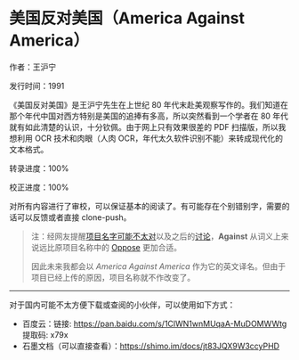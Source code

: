# 美国反对美国（America Against America）

作者：王沪宁

发行时间：1991

《美国反对美国》是王沪宁先生在上世纪 80 年代末赴美观察写作的。我们知道在那个年代中国对西方特别是美国的追捧有多高，所以突然看到一个学者在 80 年代就有如此清楚的认识，十分钦佩。由于网上只有效果很差的 PDF 扫描版，所以我想利用 OCR 技术和肉眼（人肉 OCR，年代太久软件识别不能）来转成现代化的文本格式。

转录进度：100%

校正进度：100%

对所有内容进行了审校，可以保证基本的阅读了。有可能存在个别错别字，需要的话可以反馈或者直接 clone-push。

> 注：经网友提醒[项目名字可能不太对]以及之后的[讨论]，**Against** 从词义上来说远比原项目名称中的 [Oppose] 更加合适。
>
> 因此未来我都会以 _America Against America_ 作为它的英文译名。但由于项目已经上传的原因，项目名称就不作改变了。

---

对于国内可能不太方便下载或查阅的小伙伴，可以使用如下方式：

- 百度云：链接: https://pan.baidu.com/s/1ClWN1wnMUqaA-MuDOMWWtg 提取码: x79x
- 石墨文档（可以直接查看）：https://shimo.im/docs/jt83JQX9W3ccyPHD

[项目名字可能不太对]: https://github.com/zealotCE/AmericaOpposeAmerica/issue/6
[讨论]: https://github.com/zealotCE/AmericaOpposeAmerica/pull/8#issuecomment-757335342
[Oppose]: https://github.com/zealotCE/AmericaOpposeAmerica
